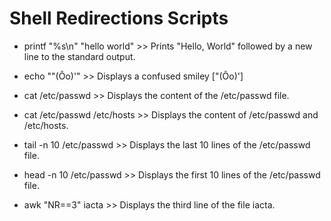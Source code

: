 Shell Redirections Scripts
==========================

 * printf "%s\n" "hello world"   >>     Prints "Hello, World" followed by a new line to the standard output.

 * echo "\"(Ôo)'"                >>     Displays a confused smiley ["(Ôo)']

 * cat /etc/passwd               >>     Displays the content of the /etc/passwd file.

 * cat /etc/passwd /etc/hosts    >>     Displays the content of /etc/passwd and /etc/hosts.

 * tail -n 10 /etc/passwd        >>     Displays the last 10 lines of the /etc/passwd file.

 * head -n 10 /etc/passwd        >>     Displays the first 10 lines of the /etc/passwd file.

 * awk "NR==3" iacta             >>     Displays the third line of the file iacta.